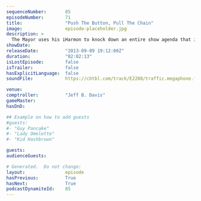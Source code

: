 ```yaml
---
sequenceNumber:       85
episodeNumber:        71
title:                "Push The Button, Pull The Chain"
image:                episode-placeholder.jpg
description: >
  The Mayor uses his iHarmon to knock down an entire show agenda that includes topics like Premium Gas and what Harmontown should do this year for Halloween when Comptroller Jeff Davis says no to his idea for 15 minutes straight. Later, Erin doesn't unde...
showDate:             
releaseDate:          "2013-09-09 19:12:00Z"
duration:             "02:02:13"
isLostEpisode:        false
isTrailer:            false
hasExplicitLanguage:  false
soundFile:            https://chtbl.com/track/E2288/traffic.megaphone.fm/STA3646792805.mp3?updated=1555607950

venue:                
comptroller:          "Jeff B. Davis"
gameMaster:           
hasDnD:               

## Example on how to add guests
#guests:
#- "Guy Pancake"
#- "Lady Omelette"
#- "Kid Hashbrown"

guests:
audienceGuests:

# Generated.  Do not change:
layout:               episode
hasPrevious:          True
hasNext:              True
podcastDynamiteId:    85
---
```

